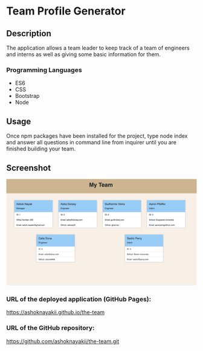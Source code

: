 # Team Profile Generator

## Description
The application allows a team leader to keep track of a team of engineers and interns as well as giving some basic information for them.

### Programming Languages
* ES6
* CSS
* Bootstrap 
* Node

## Usage
Once npm packages have been installed for the project, type node index and answer all questions in command line from inquirer until you are finished building your team.

## Screenshot

![Screenshot](/images/teamscreenshot.png)

### URL of the deployed application (GitHub Pages):
<https://ashoknayakii.github.io/the-team>


### URL of the GitHub repository:
<https://github.com/ashoknayakii/the-team.git>
    